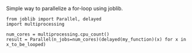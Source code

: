 Simple way to parallelize a for-loop using joblib.

```
from joblib import Parallel, delayed
import multiprocessing

num_cores = multiprocessing.cpu_count()
result = Parallel(n_jobs=num_cores)(delayed(my_function)(x) for x in x_to_be_looped)
```
